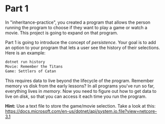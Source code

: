# Part 1
In "inheritance-practice", you created a program that allows the person running the program to choose if they want to play a game or watch a movie. This project is going to expand on that program.

Part 1 is going to introduce the concept of *persistence*. Your goal is to add an option to your program that lets a user see the history of their selections. Here is an example:
```bash
dotnet run history
Movie: Remember the Titans
Game: Settlers of Catan
```

This requires data to live beyond the lifecycle of the program. Remember memory vs disk from the early lessons? In all programs you've run so far, everything lives in *memory*. Now you need to figure out how to get data to live on *disk*, so that you can access it each time you run the program.

**Hint:** Use a text file to store the game/movie selection. Take a look at this: https://docs.microsoft.com/en-us/dotnet/api/system.io.file?view=netcore-3.1
